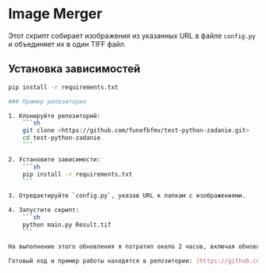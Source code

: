 # Image Merger

Этот скрипт собирает изображения из указанных URL в файле `config.py` и объединяет их в один TIFF файл.

## Установка зависимостей

```sh
pip install -r requirements.txt

### Пример репозитория

1. Клонируйте репозиторий:
    ```sh
    git clone <https://github.com/funofbfmv/test-python-zadanie.git>
    cd test-python-zadanie
    ```

2. Установите зависимости:
    ```sh
    pip install -r requirements.txt
    ```

3. Отредактируйте `config.py`, указав URL к папкам с изображениями.

4. Запустите скрипт:
    ```sh
    python main.py Result.tif
    ```

На выполнение этого обновления я потратил около 2 часов, включая обновление кода, тестирование и написание документации.

Готовый код и пример работы находятся в репозитории: [https://github.com/funofbfmv/test-python-zadanie.git]
